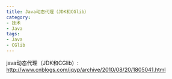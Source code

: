 ```yaml
---
title: Java动态代理（JDK和CGlib）
category:
- 技术
- Java
tags:
- Java
- CGlib
---
```


java动态代理（JDK和CGlib）:  
<http://www.cnblogs.com/jqyp/archive/2010/08/20/1805041.html>
